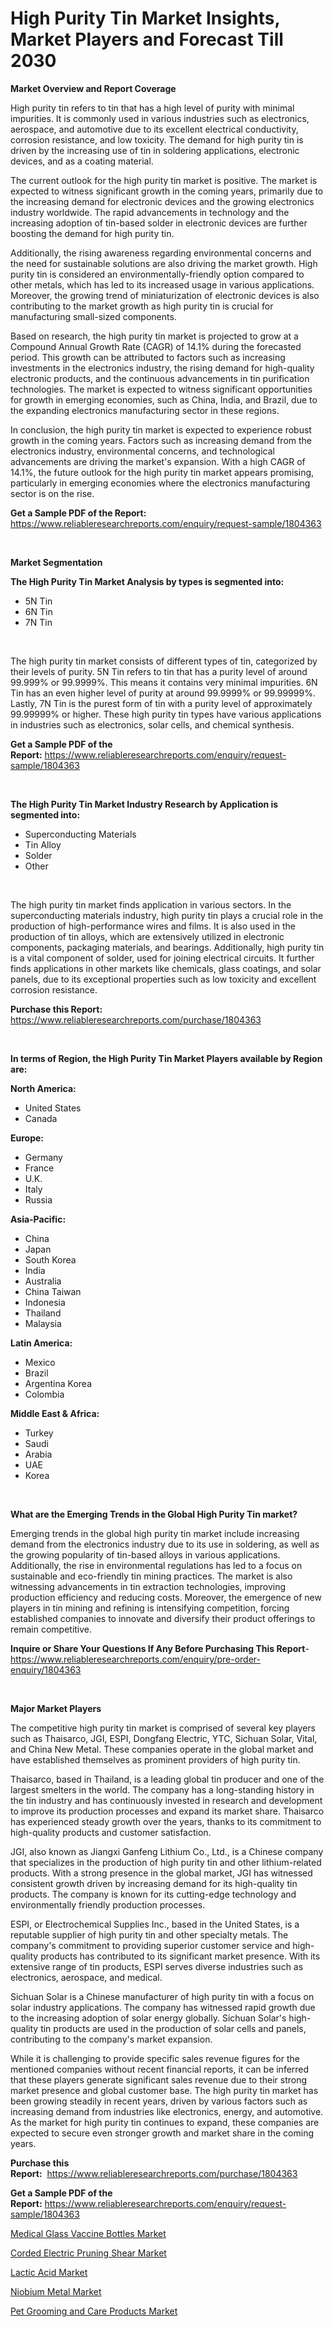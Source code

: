 <p><h1>High Purity Tin Market Insights, Market Players and Forecast Till 2030</h1></p><p><strong>Market Overview and Report Coverage</strong></p>
<p><p>High purity tin refers to tin that has a high level of purity with minimal impurities. It is commonly used in various industries such as electronics, aerospace, and automotive due to its excellent electrical conductivity, corrosion resistance, and low toxicity. The demand for high purity tin is driven by the increasing use of tin in soldering applications, electronic devices, and as a coating material.</p><p>The current outlook for the high purity tin market is positive. The market is expected to witness significant growth in the coming years, primarily due to the increasing demand for electronic devices and the growing electronics industry worldwide. The rapid advancements in technology and the increasing adoption of tin-based solder in electronic devices are further boosting the demand for high purity tin.</p><p>Additionally, the rising awareness regarding environmental concerns and the need for sustainable solutions are also driving the market growth. High purity tin is considered an environmentally-friendly option compared to other metals, which has led to its increased usage in various applications. Moreover, the growing trend of miniaturization of electronic devices is also contributing to the market growth as high purity tin is crucial for manufacturing small-sized components.</p><p>Based on research, the high purity tin market is projected to grow at a Compound Annual Growth Rate (CAGR) of 14.1% during the forecasted period. This growth can be attributed to factors such as increasing investments in the electronics industry, the rising demand for high-quality electronic products, and the continuous advancements in tin purification technologies. The market is expected to witness significant opportunities for growth in emerging economies, such as China, India, and Brazil, due to the expanding electronics manufacturing sector in these regions.</p><p>In conclusion, the high purity tin market is expected to experience robust growth in the coming years. Factors such as increasing demand from the electronics industry, environmental concerns, and technological advancements are driving the market's expansion. With a high CAGR of 14.1%, the future outlook for the high purity tin market appears promising, particularly in emerging economies where the electronics manufacturing sector is on the rise.</p></p>
<p><strong>Get a Sample PDF of the Report:</strong> <a href="https://www.reliableresearchreports.com/enquiry/request-sample/1804363">https://www.reliableresearchreports.com/enquiry/request-sample/1804363</a></p>
<p>&nbsp;</p>
<p><strong>Market Segmentation</strong></p>
<p><strong>The High Purity Tin Market Analysis by types is segmented into:</strong></p>
<p><ul><li>5N Tin</li><li>6N Tin</li><li>7N Tin</li></ul></p>
<p>&nbsp;</p>
<p><p>The high purity tin market consists of different types of tin, categorized by their levels of purity. 5N Tin refers to tin that has a purity level of around 99.999% or 99.9999%. This means it contains very minimal impurities. 6N Tin has an even higher level of purity at around 99.9999% or 99.99999%. Lastly, 7N Tin is the purest form of tin with a purity level of approximately 99.99999% or higher. These high purity tin types have various applications in industries such as electronics, solar cells, and chemical synthesis.</p></p>
<p><strong>Get a Sample PDF of the Report:</strong>&nbsp;<a href="https://www.reliableresearchreports.com/enquiry/request-sample/1804363">https://www.reliableresearchreports.com/enquiry/request-sample/1804363</a></p>
<p>&nbsp;</p>
<p><strong>The High Purity Tin Market Industry Research by Application is segmented into:</strong></p>
<p><ul><li>Superconducting Materials</li><li>Tin Alloy</li><li>Solder</li><li>Other</li></ul></p>
<p>&nbsp;</p>
<p><p>The high purity tin market finds application in various sectors. In the superconducting materials industry, high purity tin plays a crucial role in the production of high-performance wires and films. It is also used in the production of tin alloys, which are extensively utilized in electronic components, packaging materials, and bearings. Additionally, high purity tin is a vital component of solder, used for joining electrical circuits. It further finds applications in other markets like chemicals, glass coatings, and solar panels, due to its exceptional properties such as low toxicity and excellent corrosion resistance.</p></p>
<p><strong>Purchase this Report:</strong>&nbsp; <a href="https://www.reliableresearchreports.com/purchase/1804363">https://www.reliableresearchreports.com/purchase/1804363</a></p>
<p>&nbsp;</p>
<p><strong>In terms of Region, the High Purity Tin Market Players available by Region are:</strong></p>
<p>
    <p> <strong> North America: </strong>
        <ul>
            <li>United States</li>
            <li>Canada</li>
        </ul>
        </p> 
    <p> <strong> Europe: </strong>
        <ul>
            <li>Germany</li>
            <li>France</li>
            <li>U.K.</li>
            <li>Italy</li>
            <li>Russia</li>
        </ul>
        </p> 
    <p> <strong> Asia-Pacific: </strong>
        <ul>
            <li>China</li>
            <li>Japan</li>
            <li>South Korea</li>
            <li>India</li>
            <li>Australia</li>
            <li>China Taiwan</li>
            <li>Indonesia</li>
            <li>Thailand</li>
            <li>Malaysia</li>
        </ul>
        </p> 
    <p> <strong> Latin America: </strong>
        <ul>
            <li>Mexico</li>
            <li>Brazil</li>
            <li>Argentina Korea</li>
            <li>Colombia</li>
        </ul>
        </p> 
    <p> <strong> Middle East & Africa: </strong>
        <ul>
            <li>Turkey</li>
            <li>Saudi</li>
            <li>Arabia</li>
            <li>UAE</li>
            <li>Korea</li>
        </ul>
    </p>
    </p>
<p>&nbsp;</p>
<p><strong>What are the Emerging Trends in the Global High Purity Tin market?</strong></p>
<p><p>Emerging trends in the global high purity tin market include increasing demand from the electronics industry due to its use in soldering, as well as the growing popularity of tin-based alloys in various applications. Additionally, the rise in environmental regulations has led to a focus on sustainable and eco-friendly tin mining practices. The market is also witnessing advancements in tin extraction technologies, improving production efficiency and reducing costs. Moreover, the emergence of new players in tin mining and refining is intensifying competition, forcing established companies to innovate and diversify their product offerings to remain competitive.</p></p>
<p><strong>Inquire or Share Your Questions If Any Before Purchasing This Report</strong>- <a href="https://www.reliableresearchreports.com/enquiry/pre-order-enquiry/1804363">https://www.reliableresearchreports.com/enquiry/pre-order-enquiry/1804363</a></p>
<p>&nbsp;</p>
<p><strong>Major Market Players</strong></p>
<p><p>The competitive high purity tin market is comprised of several key players such as Thaisarco, JGI, ESPI, Dongfang Electric, YTC, Sichuan Solar, Vital, and China New Metal. These companies operate in the global market and have established themselves as prominent providers of high purity tin.</p><p>Thaisarco, based in Thailand, is a leading global tin producer and one of the largest smelters in the world. The company has a long-standing history in the tin industry and has continuously invested in research and development to improve its production processes and expand its market share. Thaisarco has experienced steady growth over the years, thanks to its commitment to high-quality products and customer satisfaction.</p><p>JGI, also known as Jiangxi Ganfeng Lithium Co., Ltd., is a Chinese company that specializes in the production of high purity tin and other lithium-related products. With a strong presence in the global market, JGI has witnessed consistent growth driven by increasing demand for its high-quality tin products. The company is known for its cutting-edge technology and environmentally friendly production processes.</p><p>ESPI, or Electrochemical Supplies Inc., based in the United States, is a reputable supplier of high purity tin and other specialty metals. The company's commitment to providing superior customer service and high-quality products has contributed to its significant market presence. With its extensive range of tin products, ESPI serves diverse industries such as electronics, aerospace, and medical.</p><p>Sichuan Solar is a Chinese manufacturer of high purity tin with a focus on solar industry applications. The company has witnessed rapid growth due to the increasing adoption of solar energy globally. Sichuan Solar's high-quality tin products are used in the production of solar cells and panels, contributing to the company's market expansion.</p><p>While it is challenging to provide specific sales revenue figures for the mentioned companies without recent financial reports, it can be inferred that these players generate significant sales revenue due to their strong market presence and global customer base. The high purity tin market has been growing steadily in recent years, driven by various factors such as increasing demand from industries like electronics, energy, and automotive. As the market for high purity tin continues to expand, these companies are expected to secure even stronger growth and market share in the coming years.</p></p>
<p><strong>Purchase this Report:</strong>&nbsp;&nbsp;<a href="https://www.reliableresearchreports.com/purchase/1804363">https://www.reliableresearchreports.com/purchase/1804363</a></p>
<p></p>
<p><strong>Get a Sample PDF of the Report:</strong>&nbsp;<a href="https://www.reliableresearchreports.com/enquiry/request-sample/1804363">https://www.reliableresearchreports.com/enquiry/request-sample/1804363</a></p>
<p><p><a href="https://medium.com/@malliekozey2023/medical-glass-vaccine-bottles-market-size-reveals-the-best-marketing-channels-in-global-industry-4636eb7c50b6">Medical Glass Vaccine Bottles Market</a></p><p><a href="https://medium.com/@reportprime01/corded-electric-pruning-shear-market-exploring-market-share-market-trends-and-future-growth-a80bc640b078">Corded Electric Pruning Shear Market</a></p><p><a href="https://github.com/RickHolmes3/Market-Research-Report-List-2/blob/main/lactic-acid-market.md">Lactic Acid Market</a></p><p><a href="https://github.com/GroverBarry/Market-Research-Report-List-2/blob/main/niobium-metal-market.md">Niobium Metal Market</a></p><p><a href="https://medium.com/@coltruecker/analyzing-pet-grooming-and-care-products-market-global-industry-perspective-and-forecast-2023-to-2e2d53f141c1">Pet Grooming and Care Products Market</a></p></p>